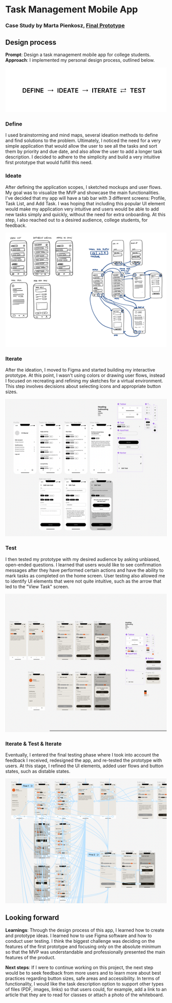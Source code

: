 # Task Management Mobile App
### Case Study by Marta Pienkosz, [Final Prototype](https://www.figma.com/proto/PPEfUdjkdwkOGH76aLk0D6/Prototyping-App?page-id=0%3A1&node-id=1%3A2&starting-point-node-id=1%3A2)


## Design process
**Prompt**: Design a task management mobile app for college students.
**Approach**: I implemented my personal design process, outlined below.

![](images/desighProcess.png)

### Define

I used brainstorming and mind maps, several ideation methods to define and find solutions to the problem. Ultimately, I noticed the need for a very simple application that would allow the user to see all the tasks and sort them by priority and due date, and also allow the user to add a longer task description. I decided to adhere to the simplicity and build a very intuitive first prototype that would fulfill this need.

### Ideate

After defining the application scopes, I sketched mockups and user flows. My goal was to visualize the MVP and showcase the main functionalities. I've decided that my app will have a tab bar with 3 different screens: Profile, Task List, and Add Task. I was hoping that including this popular UI element would make my application very intuitive and users would be able to add new tasks simply and quickly, without the need for extra onboarding. At this step, I also reached out to a desired audience, college students, for feedback.

![](images/1.png)

### Iterate
After the ideation, I moved to Figma and started building my interactive prototype. At this point, I wasn't using colors or drawing user flows, instead I focused on recreating and refining my sketches for a virtual environment. This step involves decisions about selecting icons and appropriate button sizes.

![](images/2.png)

### Test
I then tested my prototype with my desired audience by asking unbiased, open-ended questions. I learned that users would like to see confirmation messages after they have performed certain actions and have the ability to mark tasks as completed on the home screen. User testing also allowed me to identify UI elements that were not quite intuitive, such as the arrow that led to the "View Task" screen.

![](images/4.png)

### Iterate & Test & Iterate
Eventually, I entered the final testing phase where I took into account the feedback I received, redesigned the app, and re-tested the prototype with users. At this stage, I refined the UI elements, added user flows and button states, such as distable states.

![](images/3.png)

## Looking forward

**Learnings**: Through the design process of this app, I learned how to create and prototype ideas. I learned how to use Figma software and how to conduct user testing. I think the biggest challenge was deciding on the features of the first prototype and focusing only on the absolute minimum so that the MVP was understandable and professionally presented the main features of the product.

**Next steps**: If I were to continue working on this project, the next step would be to seek feedback from more users and to learn more about best practices regarding button sizes, safe areas and accessibility. In terms of functionality, I would like the task description option to support other types of files (PDF, images, links) so that users could, for example, add a link to an article that they are to read for classes or attach a photo of the whiteboard.